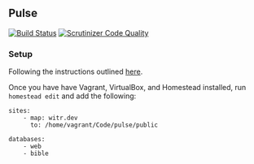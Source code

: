 ## Pulse
[![Build Status](https://travis-ci.org/JPBetley/pulse.svg?branch=master)](https://travis-ci.org/JPBetley/pulse)
[![Scrutinizer Code Quality](https://scrutinizer-ci.com/g/JPBetley/pulse/badges/quality-score.png?b=master)](https://scrutinizer-ci.com/g/JPBetley/pulse/?branch=master)

### Setup
Following the instructions outlined [here](http://laravel.com/docs/5.0/homestead#installation-and-setup).

Once you have have Vagrant, VirtualBox, and Homestead installed, run `homestead edit` and add the following:

```
sites:
    - map: witr.dev
      to: /home/vagrant/Code/pulse/public

databases:
    - web
    - bible
```
